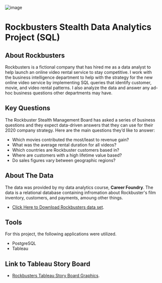 ![image](https://user-images.githubusercontent.com/96442962/146993092-2788a01b-eaf0-4742-8087-457865253d93.png)
# Rockbusters Stealth Data Analytics Project (SQL)

## About Rockbusters
Rockbusters is a fictional company that has hired me as a data analyst to help launch an online video rental service to stay competitive. I work with the business intelligence department to help with the strategy for the new online video service by implementing SQL queries that identify customer, movie, and video rental patterns. I also analyze the data and answer any ad-hoc business questions other departments may have.

## Key Questions
The Rockbuster Stealth Management Board has asked a series of business questions and they expect data-driven answers that they can use for their 2020 company strategy. Here are the main questions they’d like to answer:

- Which movies contributed the most/least to revenue gain?
- What was the average rental duration for all videos?
- Which countries are Rockbuster customers based in?
- Where are customers with a high lifetime value based?
- Do sales figures vary between geographic regions?

## About The Data
The data was provided by my data analytics course, **Career Foundry**. The data is a relational database containing infromation about Rockbuster's film inventory, customers, and payments, amoung other things.

- [Click Here to Download Rockbusters data set](http://www.postgresqltutorial.com/wp-content/uploads/2019/05/dvdrental.zip).

## Tools
For this project, the following applications were utilized.

- PostgreSQL
- Tableau

## Link to Tableau Story Board
- [Rockbusters Tableau Story Board Graphics](https://public.tableau.com/app/profile/colin8384/viz/FinalProject3_10Graphics/CustomersbyRegion).
